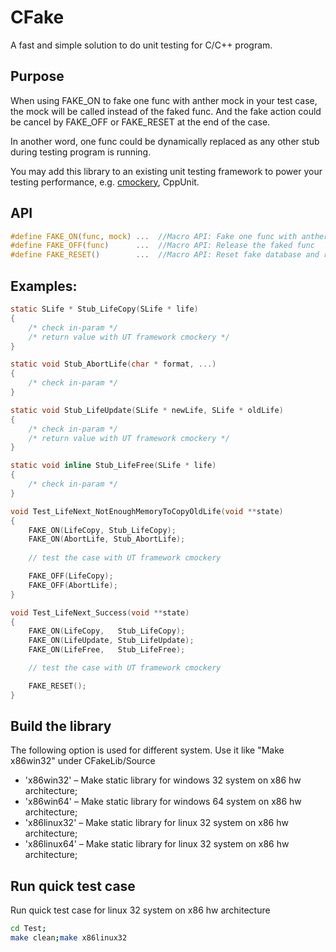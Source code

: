 # CFake
A fast and simple solution to do unit testing for C/C++ program.

## Purpose

When using FAKE_ON to fake one func with anther mock in your
test case, the mock will be called instead of the faked func.
And the fake action could be cancel by FAKE_OFF or FAKE_RESET
at the end of the case. 

In another word, one func could be dynamically replaced as any
other stub during testing program is running.

You may add this library to an existing unit testing framework
to power your testing performance, e.g. [cmockery](https://code.google.com/p/cmockery/), CppUnit.

## API
```c
#define FAKE_ON(func, mock) ...  //Macro API: Fake one func with anther mock
#define FAKE_OFF(func)      ...  //Macro API: Release the faked func
#define FAKE_RESET()        ...  //Macro API: Reset fake database and release all faked func.
```

## Examples:

```c
static SLife * Stub_LifeCopy(SLife * life)
{
    /* check in-param */
    /* return value with UT framework cmockery */
}

static void Stub_AbortLife(char * format, ...)
{
    /* check in-param */
}

static void Stub_LifeUpdate(SLife * newLife, SLife * oldLife)
{
    /* check in-param */
    /* return value with UT framework cmockery */
}

static void inline Stub_LifeFree(SLife * life)
{
    /* check in-param */
}

void Test_LifeNext_NotEnoughMemoryToCopyOldLife(void **state)
{
    FAKE_ON(LifeCopy, Stub_LifeCopy);
    FAKE_ON(AbortLife, Stub_AbortLife);
    
    // test the case with UT framework cmockery

    FAKE_OFF(LifeCopy);
    FAKE_OFF(AbortLife);
}

void Test_LifeNext_Success(void **state)
{
    FAKE_ON(LifeCopy,   Stub_LifeCopy);
    FAKE_ON(LifeUpdate, Stub_LifeUpdate);
    FAKE_ON(LifeFree,   Stub_LifeFree);

    // test the case with UT framework cmockery

    FAKE_RESET();
}
```

## Build the library

The following option is used for different system.
Use it like "Make x86win32" under CFakeLib/Source

* 'x86win32' &ndash; Make static library for windows 32 system on x86 hw architecture;
* 'x86win64' &ndash; Make static library for windows 64 system on x86 hw architecture;
* 'x86linux32' &ndash; Make static library for linux 32 system on x86 hw architecture;
* 'x86linux64' &ndash; Make static library for linux 32 system on x86 hw architecture;

## Run quick test case

Run quick test case for linux 32 system on x86 hw architecture
```bash
cd Test;
make clean;make x86linux32
```
